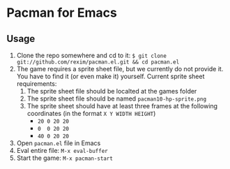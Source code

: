 # Pacman for Emacs #

## Usage ##

1. Clone the repo somewhere and cd to it: `$ git clone git://github.com/rexim/pacman.el.git && cd pacman.el`
2. The game requires a sprite sheet file, but we currently do not provide it. You have to find it (or even make it) yourself. Current sprite sheet requirements:
    1. The sprite sheet file should be localted at the games folder
    2. The sprite sheet file should be named `pacman10-hp-sprite.png`
    3. The sprite sheet should have at least three frames at the following coordinates (in the format `X Y WIDTH HEIGHT`)
        - `20 0 20 20`
        - `0  0 20 20`
        - `40 0 20 20`
3. Open `pacman.el` file in Emacs
4. Eval entire file: `M-x eval-buffer`
5. Start the game: `M-x pacman-start`
